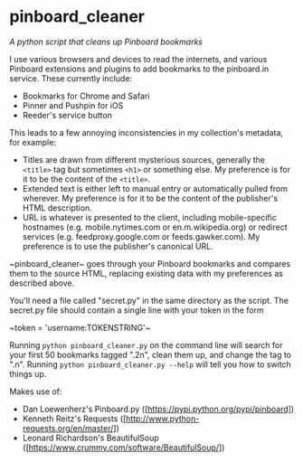# pinboard_cleaner
_A python script that cleans up Pinboard bookmarks_

I use various browsers and devices to read the internets, and various Pinboard extensions and plugins to add bookmarks to the pinboard.in service. These currently include:
* Bookmarks for Chrome and Safari
* Pinner and Pushpin for iOS
* Reeder's service button

This leads to a few annoying inconsistencies in my collection's metadata, for example:
* Titles are drawn from different mysterious sources, generally the `<title>` tag but sometimes `<h1>` or something else. My preference is for it to be the content of the `<title>`.
* Extended text is either left to manual entry or automatically pulled from wherever. My preference is for it to be the content of the publisher's HTML description.
* URL is whatever is presented to the client, including mobile-specific hostnames (e.g. mobile.nytimes.com or en.m.wikipedia.org) or redirect services (e.g. feedproxy.google.com or feeds.gawker.com). My preference is to use the publisher's canonical URL.

~pinboard_cleaner~ goes through your Pinboard bookmarks and compares them to the source HTML, replacing existing data with my preferences as described above.

You'll need a file called "secret.py" in the same directory as the script. The secret.py file should contain a single line with your token in the form

~token = 'username:TOKENSTRING'~

Running `python pinboard_cleaner.py` on the command line will search for your first 50 bookmarks tagged ".2n", clean them up, and change the tag to ".n".
Running `python pinboard_cleaner.py --help` will tell you how to switch things up.

Makes use of:
* Dan Loewenherz's Pinboard.py ([https://pypi.python.org/pypi/pinboard])
* Kenneth Reitz's Requests ([http://www.python-requests.org/en/master/])
* Leonard Richardson's BeautifulSoup ([https://www.crummy.com/software/BeautifulSoup/])
